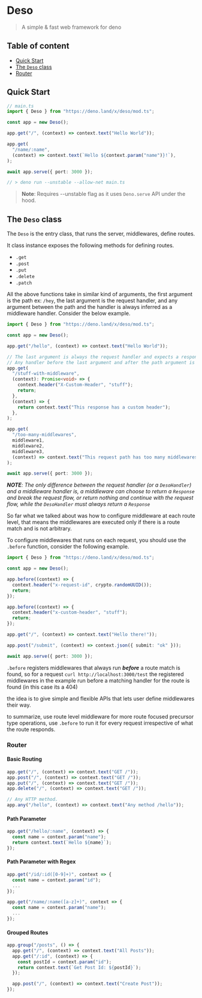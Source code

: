 # Deso

> A simple & fast web framework for deno

## Table of content

- [Quick Start](#quick-start)
- [The `Deso` class](#the-deso-class)
- [Router](#router)

## Quick Start

```ts
// main.ts
import { Deso } from "https://deno.land/x/deso/mod.ts";

const app = new Deso();

app.get("/", (context) => context.text("Hello World"));

app.get(
  "/name/:name",
  (context) => context.text(`Hello ${context.param("name")}!`),
);

await app.serve({ port: 3000 });

// > deno run --unstable --allow-net main.ts
```

> **Note**: Requires --unstable flag as it uses `Deno.serve` API under the hood.

## The `Deso` class

The `Deso` is the entry class, that runs the server, middlewares, define routes.

It class instance exposes the following methods for defining routes.

- `.get`
- `.post`
- `.put`
- `.delete`
- `.patch`

All the above functions take in similar kind of arguments, the first argument is
the path ex: `/hey`, the last argument is the request handler, and any argument
between the path and the handler is always inferred as a middleware handler.
Consider the below example.

```ts
import { Deso } from "https://deno.land/x/deso/mod.ts";

const app = new Deso();

app.get("/hello", (context) => context.text("Hello World"));

// The last argument is always the request handler and expects a response.
// Any handler before the last argument and after the path argument is considered as a middleware handler.
app.get(
  "/stuff-with-middleware",
  (context): Promise<void> => {
    context.header("X-Custom-Header", "stuff");
    return;
  },
  (context) => {
    return context.text("This response has a custom header");
  },
);

app.get(
  "/too-many-middlewares",
  middleware1,
  middleware2,
  middleware3,
  (context) => context.text("This request path has too many middlewares"),
);

await app.serve({ port: 3000 });
```

<em> **NOTE**: The only difference between the request handler (or a
`DesoHandler`) and a middleware handler is, a middleware can choose to return a
`Response` and break the request flow, or return nothing and continue with the
request flow, while the `DesoHandler` must always return a `Response`</em>

So far what we talked about was how to configure middleware at each route level,
that means the middlewares are executed only if there is a route match and is
not arbitrary.

To configure middlewares that runs on each request, you should use the `.before`
function, consider the following example.

```ts
import { Deso } from "https://deno.land/x/deso/mod.ts";

const app = new Deso();

app.before((context) => {
  context.header("x-request-id", crypto.randomUUID());
  return;
});

app.before((context) => {
  context.header("x-custom-header", "stuff");
  return;
});

app.get("/", (context) => context.text("Hello there!"));

app.post("/submit", (context) => context.json({ submit: "ok" }));

await app.serve({ port: 3000 });
```

`.before` registers middlewares that always run <em> **before**</em> a route
match is found, so for a request `curl http://localhost:3000/test` the
registered middlewares in the example run before a matching handler for the
route is found (in this case its a 404)

the idea is to give simple and flexible APIs that lets user define middlewares
their way.

to summarize, use route level middleware for more route focused precursor type
operations, use `.before` to run it for every request irrespective of what the
route responds.

### Router

#### Basic Routing

```ts
app.get("/", (context) => context.text("GET /"));
app.post("/", (context) => context.text("GET /"));
app.put("/", (context) => context.text("GET /"));
app.delete("/", (context) => context.text("GET /"));

// Any HTTP method.
app.any("/hello", (context) => context.text("Any method /hello"));
```

#### Path Parameter

```ts
app.get("/hello/:name", (context) => {
  const name = context.param("name");
  return context.text(`Hello ${name}`);
});
```

#### Path Parameter with Regex

```ts
app.get("/id/:id([0-9]+)", context => { 
  const name = context.param("id");
  ...
});

app.get("/name/:name([a-z]+)", context => { 
  const name = context.param("name");
  ...
});
```

#### Grouped Routes

```ts
app.group("/posts", () => {
  app.get("/", (context) => context.text("All Posts"));
  app.get("/:id", (context) => {
    const postId = context.param("id");
    return context.text(`Get Post Id: ${postId}`);
  });

  app.post("/", (context) => context.text("Create Post"));
});
```
